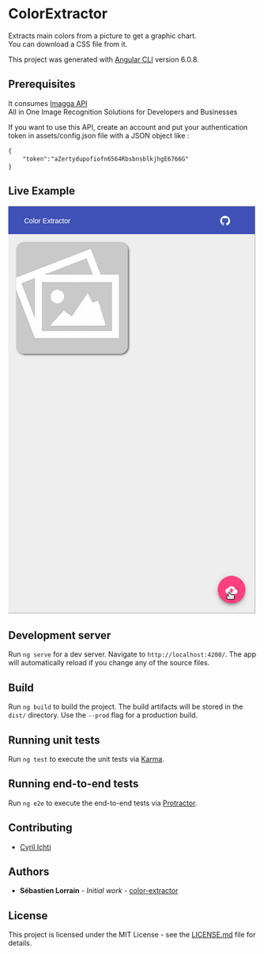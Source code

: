 # ColorExtractor

Extracts main colors from a picture to get a graphic chart.
<br> You can download a CSS file from it.

This project was generated with [Angular CLI](https://github.com/angular/angular-cli) version 6.0.8.

## Prerequisites

It consumes [Imagga API](https://docs.imagga.com/)
<br>All in One Image Recognition Solutions
for Developers and Businesses

If you want to use this API, create an account and put your authentication token in assets/config.json file with a JSON object like :
```
{
    "token":"aZertydupofiofn6564RbsbnsblkjhgE6766G"
}
```

## Live Example

![Live Example](./resources/color-extractor.gif)

## Development server

Run `ng serve` for a dev server. Navigate to `http://localhost:4200/`. The app will automatically reload if you change any of the source files.

## Build

Run `ng build` to build the project. The build artifacts will be stored in the `dist/` directory. Use the `--prod` flag for a production build.

## Running unit tests

Run `ng test` to execute the unit tests via [Karma](https://karma-runner.github.io).

## Running end-to-end tests

Run `ng e2e` to execute the end-to-end tests via [Protractor](http://www.protractortest.org/).


## Contributing
- [Cyril Ichti](https://github.com/seeren)

## Authors

* **Sébastien Lorrain** - *Initial work* - [color-extractor](https://github.com/sldevand/color-extractor)

## License

This project is licensed under the MIT License - see the [LICENSE.md](LICENSE.md) file for details.

